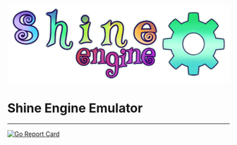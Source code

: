 ![](shine.png)
# Shine Engine Emulator

---
[![Go Report Card](https://goreportcard.com/badge/github.com/shine-o/shine.engine.emulator)](https://goreportcard.com/report/github.com/shine-o/shine.engine.emulator)
